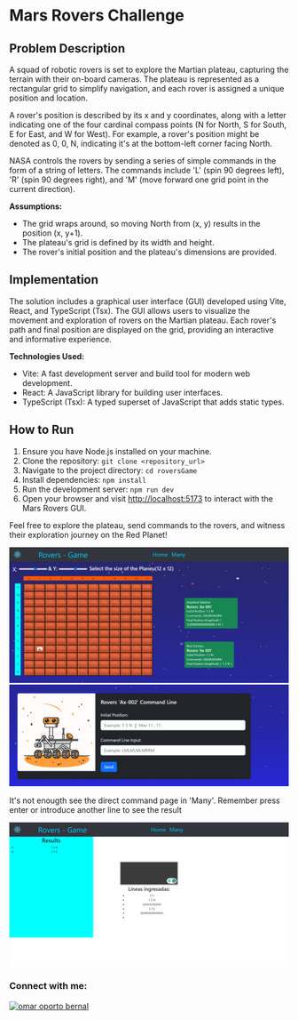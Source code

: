 # Mars Rovers Challenge

## Problem Description

A squad of robotic rovers is set to explore the Martian plateau, capturing the terrain with their on-board cameras. The plateau is represented as a rectangular grid to simplify navigation, and each rover is assigned a unique position and location.

A rover's position is described by its x and y coordinates, along with a letter indicating one of the four cardinal compass points (N for North, S for South, E for East, and W for West). For example, a rover's position might be denoted as 0, 0, N, indicating it's at the bottom-left corner facing North.

NASA controls the rovers by sending a series of simple commands in the form of a string of letters. The commands include 'L' (spin 90 degrees left), 'R' (spin 90 degrees right), and 'M' (move forward one grid point in the current direction).

**Assumptions:**
- The grid wraps around, so moving North from (x, y) results in the position (x, y+1).
- The plateau's grid is defined by its width and height.
- The rover's initial position and the plateau's dimensions are provided.

## Implementation

The solution includes a graphical user interface (GUI) developed using Vite, React, and TypeScript (Tsx). The GUI allows users to visualize the movement and exploration of rovers on the Martian plateau. Each rover's path and final position are displayed on the grid, providing an interactive and informative experience.

**Technologies Used:**
- Vite: A fast development server and build tool for modern web development.
- React: A JavaScript library for building user interfaces.
- TypeScript (Tsx): A typed superset of JavaScript that adds static types.

## How to Run

1. Ensure you have Node.js installed on your machine.
2. Clone the repository: `git clone <repository_url>`
3. Navigate to the project directory: `cd roversGame`
4. Install dependencies: `npm install`
5. Run the development server: `npm run dev`
6. Open your browser and visit [http://localhost:5173](http://localhost:5173) to interact with the Mars Rovers GUI.

Feel free to explore the plateau, send commands to the rovers, and witness their exploration journey on the Red Planet!

![Home](https://github.com/OmarTechDev/CodingProblems/blob/main/Pictures/Screenshot%202024-01-05%20121701.png)
![Command Line](https://github.com/OmarTechDev/CodingProblems/blob/main/Pictures/Screenshot%202024-01-05%20121711.png)

It's not enougth see the direct command page in 'Many'. Remember press enter or introduce another line to see the result

![Many](https://github.com/OmarTechDev/CodingProblems/blob/main/Pictures/Screenshot%202024-01-05%20121609.png)

<h3 align="left">Connect with me:</h3>

<p align="left">
    <a href="https://www.linkedin.com/in/omar-oporto-bernal-a1b000269/" target="blank">
        <img
            align="center"
            src="https://raw.githubusercontent.com/rahuldkjain/github-profile-readme-generator/master/src/images/icons/Social/linked-in-alt.svg"
            alt="omar oporto bernal"
            height="30"
            width="40"
        />
    </a>
</p>
